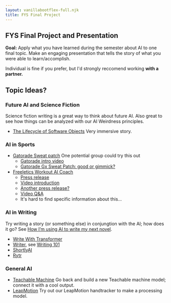 ```yaml
---
layout: vanillabootflex-full.njk
title: FYS Final Project
---
```


## FYS Final Project and Presentation

**Goal:** Apply what you have learned during the semester about AI to one final topic. Make an engaging presentation that tells the story of what you were able to learn/accomplish.

Individual is fine if you prefer, but I'd strongly reccomend working **with a partner.**

## Topic Ideas?


### Future AI and Science Fiction

Science fiction writing is a great way to think about future AI. Also great to see how things can be analyzed with our AI Weirdness principles.

- [The Lifecycle of Software Objects](https://cpb-us-w2.wpmucdn.com/voices.uchicago.edu/dist/8/644/files/2017/08/Chiang-Lifecycle-of-Software-Objects-q3tsuw.pdf) Very immersive story.


### AI in Sports

- [Gatorade Sweat patch](https://www.gatorade.com/gx/sweatpatch) One potential group could try this out
    - [Gatorade intro video](https://www.youtube.com/watch?v=j-DOS8sUx0k)
    - [Gatorade Gx Sweat Patch: good or gimmick?](https://www.youtube.com/watch?v=UgFIKS143Rc)
- [Freeletics Workout AI Coach](https://www.freeletics.com/en/training/coach/get/)
    - [Press release](https://www.freeletics.com/en/press/news/fitness-and-lifestyle-app-freeletics-unveils-new-ai-algorithm-that-generates-nearly-infinite-customized-workouts/)
    - [Video introduction](https://www.youtube.com/watch?v=o4OaeLBziCY)
    - [Another press release?](https://www.freeletics.com/en/press/news/personal-coaching-meets-machine-learning/)
    - [Video Q&A](https://www.youtube.com/watch?v=_acjiXntgbI)
    - It's hard to find specific information about this...

### AI in Writing

Try writing a story (or something else) in conjungtion with the AI; how does it go?
See [How I’m using AI to write my next novel](https://www.vox.com/future-perfect/2019/8/30/20840194/ai-art-fiction-writing-language-gpt-2).

- [Write With Transformer](https://transformer.huggingface.co)
- [Writer](https://ai-writer.com), see [Writing 101](https://writer.com/blog/category/writing-101/)
- [ShortlyAI](https://shortlyai.com)
- [Rytr](https://rytr.me)



### General AI

- [Teachable Machine](https://teachablemachine.withgoogle.com) Go back and build a new Teachable machine model; connect it with a cool output.
- [LeapMotion](https://www.ultraleap.com/tracking/) Try out our LeapMotion handtracker to make a processing model.


<!-- 
- Processing - go all the way back to the beginning and work on Processing; consider trying out some of the different inputs available -->